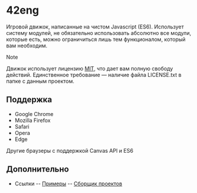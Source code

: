 # 42eng
Игровой движок, написанные на чистом Javascript (ES6). Использует систему модулей, не обязательно использовать абсолютно все модули, которые есть, можно ограничиться лишь тем функционалом, который вам необходим.

> [!NOTE]
> Движок использует лицензию [MIT](./LICENSE.txt), что дает вам полную свободу действий. Единственное требование — наличие файла LICENSE.txt в папке с данным проектом.

## Поддержка

- Google Chrome
- Mozilla Firefox
- Safari
- Opera
- Edge

Другие браузеры с поддержкой Canvas API и ES6

## Дополнительно
- Ссылки
-- [Примеры](./examples)
-- [Сборщик проектов](https://github.com/wmgcat/builder)